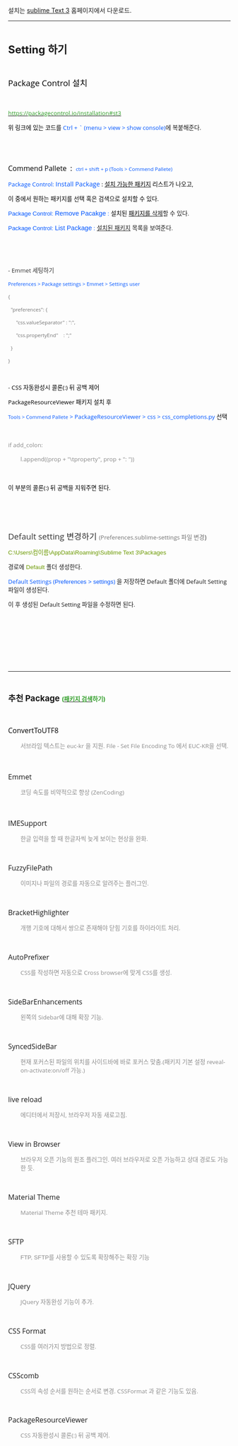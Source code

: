 <p>설치는 <a href="http://www.sublimetext.com/3" target="_blank" class="tx-link">sublime Text 3</a>&nbsp;홈페이지에서 다운로드.</p>
<p></p><hr><p><br /></p>
<p><b><span style="font-size: 18pt;">S</span><span style="font-size: 18pt;">etting 하기</span></b></p>
<p><br /></p>
<p><font color="#555555" face="Open Sans, malgungothic"><span style="color: rgb(0, 0, 0);"><span style="font-size: 14pt;">Packa</span><span style="font-size: 14pt;">ge Control 설치</span></span></font></p>
<p><font color="#555555" face="Open Sans, malgungothic"><br /></font></p>
<p><font color="#555555" face="Open Sans, malgungothic"><span style="font-size: 11.544px;"><a href="https://packagecontrol.io/installation#st3" target="_blank" class="tx-link"><span style="font-size: 10pt; color: rgb(47, 157, 39);">https://packagecontrol.io/installation#st3</span></a></span></font></p>
<p><font color="#0055ff" face="Open Sans, malgungothic"><span style="font-size: 13.3333px; color: rgb(0, 0, 0);">위 링크에 있는 코드를&nbsp;</span></font><span style="font-family: &quot;Open Sans&quot;, malgungothic; font-size: 13.3333px;"><span style="color: rgb(0, 85, 255);">Ctrl + ` (menu &gt; view &gt; show console)</span>에</span><span style="font-family: &quot;Open Sans&quot;, malgungothic; font-size: 13.3333px;">&nbsp;복붙해준다.</span></p>
<p><span style="color: rgb(85, 85, 85); font-family: &quot;Open Sans&quot;, malgungothic; font-size: 11.544px;"><br /></span></p>
<p><span style="color: rgb(85, 85, 85); font-family: &quot;Open Sans&quot;, malgungothic; font-size: 11.544px;"><br /></span></p>
<p><span style="color: rgb(0, 0, 0); font-family: &quot;Open Sans&quot;, malgungothic; font-size: 12pt;">Commend Pallete&nbsp; :&nbsp;&nbsp;</span><span style="color: rgb(0, 85, 255); font-family: &quot;Open Sans&quot;, malgungothic; font-size: 11.544px;">ctrl + shift + p (</span><span style="color: rgb(0, 85, 255); font-family: &quot;Open Sans&quot;, malgungothic; font-size: 11.544px;">Tools &gt; Commend Pallete</span><span style="color: rgb(0, 85, 255); font-family: &quot;Open Sans&quot;, malgungothic; font-size: 11.544px;">)</span></p>
<p><span style="color: rgb(0, 0, 0); font-family: &quot;Open Sans&quot;, malgungothic; font-size: 10pt;"><span style="color: rgb(0, 85, 255);">Package Control: <span style="font-size: 11pt;">Install Package</span></span>&nbsp;:&nbsp;<u>설치 가능한 패키지</u> 리스트가 나오고,</span></p>
<p><span style="color: rgb(0, 0, 0); font-family: &quot;Open Sans&quot;, malgungothic; font-size: 11.544px;"><span style="font-size: 10pt; color: rgb(0, 0, 0);">이 중에서</span><span style="font-size: 10pt; color: rgb(0, 0, 0);">&nbsp;</span></span><span style="font-family: &quot;Open Sans&quot;, malgungothic; font-size: 10pt; color: rgb(0, 0, 0);">원하는&nbsp;</span><span style="font-family: &quot;Open Sans&quot;, malgungothic; font-size: 10pt; color: rgb(0, 0, 0);">패키지를 선택 혹은 검색으로</span><span style="font-family: &quot;Open Sans&quot;, malgungothic; font-size: 10pt; color: rgb(0, 0, 0);">&nbsp;설치할 수 있다.</span></p>
<p><span style="color: rgb(0, 0, 0); font-family: NanumGothic, sans-serif; font-size: 10pt;"><span style="color: rgb(0, 85, 255);">Package Control: <span style="font-size: 11pt;">Remove Pacakge</span> :</span>&nbsp;설치된 <u>패키지를&nbsp;</u></span><span style="font-family: NanumGothic, sans-serif; font-size: 10pt;"><u>삭제</u></span><span style="font-family: &quot;Open Sans&quot;, malgungothic; font-size: 13.3333px;">할 수 있다.</span></p>
<p><span style="color: rgb(0, 85, 255); font-family: NanumGothic, sans-serif; font-size: 13.3333px;">Package Control:</span><span style="color: rgb(0, 85, 255); font-family: NanumGothic, sans-serif; font-size: 13.3333px;">&nbsp;</span><span style="font-size: 13.2px; color: rgb(0, 85, 255); font-family: NanumGothic, sans-serif;"><span style="font-size: 11pt;">List Package</span> :</span><span style="font-family: NanumGothic, sans-serif; font-size: 13.3333px;">&nbsp;</span><span style="font-family: NanumGothic, sans-serif; font-size: 13.2px;"><u>설치된 패키지</u> 목록을 보여준다.</span></p>
<p><br /></p>
<p><span style="color: rgb(51, 51, 51); font-family: &quot;Open Sans&quot;, malgungothic; font-size: 13.2756px;"><br /></span></p>
<p><span style="color: rgb(51, 51, 51); font-family: &quot;Open Sans&quot;, malgungothic; font-size: 13.2756px;">- Emmet 세팅하기</span></p>
<p><span style="color: rgb(0, 85, 255); font-family: &quot;Open Sans&quot;, malgungothic; font-size: 11.544px;">Preferences &gt; Package settings &gt; Emmet &gt; Settings user</span></p>
<p><font color="#0055ff" face="Open Sans, malgungothic"><span style="font-size: 11.544px; color: rgb(116, 116, 116);">{</span></font></p>
<p><font color="#0055ff" face="Open Sans, malgungothic"><span style="font-size: 11.544px;"><span style="white-space: pre; color: rgb(116, 116, 116);">	</span><span style="color: rgb(116, 116, 116);">"preferences": {</span></span></font></p>
<p><font color="#0055ff" face="Open Sans, malgungothic"><span style="font-size: 11.544px;"><span style="white-space: pre; color: rgb(116, 116, 116);">		</span><span style="color: rgb(116, 116, 116);">"css.valueSeparator" : ":",</span></span></font></p>
<p><font color="#0055ff" face="Open Sans, malgungothic"><span style="font-size: 11.544px;"><span style="white-space: pre; color: rgb(116, 116, 116);">		</span><span style="color: rgb(116, 116, 116);">"css.propertyEnd"&nbsp; &nbsp; : ";"</span></span></font></p>
<p><font color="#0055ff" face="Open Sans, malgungothic"><span style="font-size: 11.544px;"><span style="white-space: pre; color: rgb(116, 116, 116);">	</span><span style="color: rgb(116, 116, 116);">}</span></span></font></p>
<p></p>
<p><font color="#0055ff" face="Open Sans, malgungothic"><span style="font-size: 11.544px; color: rgb(116, 116, 116);">}</span></font></p>
<p><span style="color: rgb(0, 85, 255); font-family: &quot;Open Sans&quot;, malgungothic; font-size: 11.544px;"><br /></span></p>
<p><span style="color: rgb(51, 51, 51); font-family: &quot;Open Sans&quot;, malgungothic; font-size: 13.2756px;">-</span><span style="color: rgb(51, 51, 51); font-family: &quot;Open Sans&quot;, malgungothic; font-size: 13.2756px;">&nbsp;</span><font face="Open Sans, malgungothic"><span style="font-size: 10pt; color: rgb(0, 0, 0);">CSS 자동완성시 콜론(:) 뒤 공백 제어</span></font></p>
<p><span style="font-family: &quot;Open Sans&quot;, malgungothic; font-size: 10pt; color: rgb(0, 0, 0);">PackageResourceViewer 패키지 설치 후</span></p>
<p><span style="color: rgb(0, 85, 255); font-family: &quot;Open Sans&quot;, malgungothic; font-size: 11.544px;">Tools &gt; Commend Pallete</span><font face="Open Sans, malgungothic"><span style="font-size: 13.3333px; color: rgb(140, 140, 140);"><span style="color: rgb(0, 85, 255);">&nbsp;&gt; </span><span style="color: rgb(0, 85, 255);">PackageResourceViewer &gt; css &gt; </span><span style="color: rgb(0, 85, 255);">css_completions.py <span style="color: rgb(0, 0, 0);">선택</span></span></span></font></p>
<p><font color="#8c8c8c" face="Open Sans, malgungothic"><span style="font-size: 13.3333px;"><br /></span></font></p>
<p><font color="#8c8c8c" face="Open Sans, malgungothic"><span style="font-size: 13.3333px;">if add_colon:</span></font></p>
<p style="margin-left: 2em;"><font color="#8c8c8c" face="Open Sans, malgungothic"><span style="font-size: 13.3333px;">l.append((prop + "\tproperty", prop + ": "))</span></font></p>
<p><font color="#8c8c8c" face="Open Sans, malgungothic"><span style="font-size: 13.3333px;"><br /></span></font></p>
<p><font color="#8c8c8c" face="Open Sans, malgungothic"><span style="font-size: 13.3333px;"><span style="color: rgb(0, 0, 0);">이 부분의</span><span style="color: rgb(0, 0, 0);">&nbsp;콜론</span><span style="color: rgb(0, 0, 0);">(:) 뒤 공백을 지워주면</span><span style="color: rgb(0, 0, 0);">&nbsp;된다.</span></span></font></p>
<p><font face="Open Sans, malgungothic"><span style="font-size: 13.3333px; color: rgb(140, 140, 140);"><br /></span></font></p>
<p><font face="Open Sans, malgungothic"><span style="font-size: 13.3333px; color: rgb(140, 140, 140);"><br /></span></font></p><h3 style="box-sizing: border-box; border: 0px; margin: 1.5em 0px 0.5em; outline: 0px; padding: 0px; vertical-align: baseline; line-height: 1.3; clear: both;"><span style="color: rgb(51, 51, 51); font-family: &quot;Open Sans&quot;, malgungothic; font-size: 14pt; font-weight: normal;">Default setting 변경하기&nbsp;<span style="font-size: 10pt; color: rgb(116, 116, 116);">(</span></span><font color="#333333" face="Open Sans, malgungothic"><span style="font-size: 10pt; font-weight: 400; color: rgb(116, 116, 116);">Preferences.sublime-settings 파일 변경</span></font><span style="color: rgb(116, 116, 116); font-family: &quot;Open Sans&quot;, malgungothic; font-size: 10pt;">)</span></h3><p><font face="NanumGothic, sans-serif"><span style="font-size: 10pt; color: rgb(107, 153, 0);">C:\Users\컴이름\AppData\Roaming\Sublime Text 3\Packages</span></font></p>
<p><font face="NanumGothic, sans-serif"><span style="font-size: 10pt;">경로에&nbsp;<span style="color: rgb(107, 153, 0);">Default</span>&nbsp;폴더 생성한다.</span></font></p>
<p><span style="color: rgb(0, 85, 255); font-family: &quot;Open Sans&quot;, malgungothic; font-size: 10pt;">Default Settings (</span><span style="font-size: 10pt; font-family: NanumGothic, sans-serif; color: rgb(0, 85, 255);">Preferences &gt; settings</span><span style="font-family: &quot;Open Sans&quot;, malgungothic; font-size: 10pt;"><span style="color: rgb(0, 85, 255);">)&nbsp;</span>을 저장하면&nbsp;</span><span style="font-family: &quot;Open Sans&quot;, malgungothic; font-size: 10pt;">Default 폴더에 Default Setting 파일이 생성된다.</span></p>
<p><span style="font-family: &quot;Open Sans&quot;, malgungothic; font-size: 10pt;">이 후 생성된&nbsp;</span><span style="font-family: &quot;Open Sans&quot;, malgungothic; font-size: 10pt;">Default Setting 파일을&nbsp;</span><span style="font-family: &quot;Open Sans&quot;, malgungothic; font-size: 10pt;">수정하면 된다.</span></p><div><span style="font-family: &quot;Open Sans&quot;, malgungothic; font-size: 10pt;"><br /></span></div><p><font face="Open Sans, malgungothic"><span style="font-size: 13.3333px; color: rgb(140, 140, 140);"><br /></span></font></p>
<p><font face="Open Sans, malgungothic"><span style="font-size: 13.3333px; color: rgb(140, 140, 140);"><br /></span></font></p>
<p><font face="Open Sans, malgungothic"><span style="font-size: 13.3333px; color: rgb(140, 140, 140);"><br /></span></font></p><hr><p><br /></p>
<p><b><span style="font-size: 14pt;">추천 Package <span style="font-size: 10pt; color: rgb(47, 157, 39);">(</span><span style="font-size: 10pt; color: rgb(47, 157, 39);"><a href="https://packagecontrol.io/" target="_blank" class="tx-link"><span style="color: rgb(47, 157, 39);">패키지 검색</span></a><span style="color: rgb(47, 157, 39);">하기</span></span></span><span style="font-size: 10pt; color: rgb(47, 157, 39);">)</span></b></p>
<p><font face="Open Sans, malgungothic"><span style="font-size: 13.3333px;"><span style="color: rgb(0, 0, 0);"><span style="font-size: 12pt;"><br /></span></span></span></font></p>
<p><font face="Open Sans, malgungothic"><span style="font-size: 13.3333px;"><span style="color: rgb(0, 0, 0);"><span style="font-size: 12pt;">ConvertToUTF8</span></span></span></font></p>
<p style="margin-left: 2em;"><font face="Open Sans, malgungothic"><span style="font-size: 13.3333px; color: rgb(140, 140, 140);">서브라임 텍스트는 euc-kr 을 지원. File - Set File Encoding To 에서 EUC-KR을 선택.</span></font></p>
<p><font face="Open Sans, malgungothic"><span style="font-size: 12pt;"><br /></span></font></p>
<p><font face="Open Sans, malgungothic"><span style="font-size: 12pt;">Emmet</span></font></p>
<p style="margin-left: 2em;"><span style="color: rgb(140, 140, 140); font-family: NanumGothic, sans-serif; font-size: 13.2px;">코딩 속도를 비약적으로 향상&nbsp;</span><font face="Open Sans, malgungothic"><span style="font-size: 13.3333px; color: rgb(140, 140, 140);">(ZenCoding)</span></font></p>
<p><font face="Open Sans, malgungothic"><span style="font-size: 12pt;"><br /></span></font></p>
<p><font face="Open Sans, malgungothic"><span style="font-size: 12pt;">IMESupport</span></font></p>
<p style="margin-left: 2em;"><font face="Open Sans, malgungothic"><span style="font-size: 13.3333px; color: rgb(140, 140, 140);">한글 입력을 할 때 한글자씩 늦게 보이는 현상을 완화.</span></font></p>
<p style="margin-left: 2em;"><font face="Open Sans, malgungothic"><span style="font-size: 13.3333px;"><br /></span></font></p>
<p><font face="Open Sans, malgungothic"><span style="font-size: 12pt;">FuzzyFilePath</span></font></p>
<p style="margin-left: 2em;"><font face="Open Sans, malgungothic"><span style="font-size: 13.3333px; color: rgb(140, 140, 140);">이미지나 파일의 경로를 자동으로 알려주는 플러그인.</span></font></p>
<p><font face="Open Sans, malgungothic"><span style="font-size: 13.3333px;"><br /></span></font></p>
<p><font face="Open Sans, malgungothic"><span style="font-size: 12pt;">BracketHighlighter</span></font></p>
<p style="margin-left: 2em;"><font face="Open Sans, malgungothic"><span style="font-size: 13.3333px; color: rgb(140, 140, 140);">개행 기호에 대해서 쌍으로 존재해야 닫힘 기호를 하이라이트 처리.</span></font></p>
<p><font face="Open Sans, malgungothic"><span style="font-size: 13.3333px;"><br /></span></font></p>
<p><font face="Open Sans, malgungothic"><span style="font-size: 12pt;">AutoPrefixer</span></font></p>
<p style="margin-left: 2em;"><font face="Open Sans, malgungothic"><span style="font-size: 13.3333px; color: rgb(140, 140, 140);">CSS를 작성하면 자동으로 Cross browser에 맞게 CSS를 생성.</span></font></p>
<p><font face="Open Sans, malgungothic"><span style="font-size: 13.3333px;"><br /></span></font></p>
<p><font face="Open Sans, malgungothic"><span style="font-size: 12pt;">SideBarEnhancements</span></font></p>
<p style="margin-left: 2em;"><font face="Open Sans, malgungothic"><span style="font-size: 13.3333px; color: rgb(140, 140, 140);">왼쪽의 Sidebar에 대해 확장 기능.</span></font></p>
<p><font face="Open Sans, malgungothic"><span style="font-size: 13.3333px;"><br /></span></font></p>
<p><font face="Open Sans, malgungothic"><span style="font-size: 12pt;">SyncedSideBar</span></font></p>
<p style="margin-left: 2em;"><font face="Open Sans, malgungothic"><span style="font-size: 13.3333px; color: rgb(140, 140, 140);">현재 포커스된 파일의 위치를 사이드바에 바로 포커스 맞춤.(패키지 기본 설정 reveal-on-activate:on/off 가능.)</span></font></p>
<p><font face="Open Sans, malgungothic"><span style="font-size: 13.3333px;"><br /></span></font></p>
<p><font face="Open Sans, malgungothic"><span style="font-size: 12pt;">live reload</span></font></p>
<p style="margin-left: 2em;"><font face="Open Sans, malgungothic"><span style="font-size: 13.3333px; color: rgb(140, 140, 140);">에디터에서 저장시, 브라우저 자동 새로고침.</span></font></p>
<p><font face="Open Sans, malgungothic"><span style="font-size: 13.3333px;"><br /></span></font></p>
<p><font face="Open Sans, malgungothic"><span style="font-size: 12pt;">View in Browser</span></font></p>
<p style="margin-left: 2em;"><font face="Open Sans, malgungothic"><span style="font-size: 13.3333px; color: rgb(140, 140, 140);">브라우저 오픈 기능의 원조 플러그인. 여러 브라우저로 오픈 가능하고 상대 경로도 가능한 듯.</span></font></p>
<p><font face="Open Sans, malgungothic"><span style="font-size: 13.3333px;"><br /></span></font></p>
<p><font face="Open Sans, malgungothic"><span style="font-size: 12pt;">Material Theme</span></font></p>
<p style="margin-left: 2em;"><font face="Open Sans, malgungothic"><span style="font-size: 13.3333px; color: rgb(140, 140, 140);">Material Theme 추천 테마 패키지.</span></font></p>
<p><font face="Open Sans, malgungothic"><span style="font-size: 13.3333px;"><br /></span></font></p>
<p><font face="Open Sans, malgungothic"><span style="font-size: 12pt;">SFTP</span></font></p>
<p style="margin-left: 2em;"><span style="color: rgb(140, 140, 140); font-family: NanumGothic, sans-serif; font-size: 13.2px;">FTP, SFTP를 사용할 수 있도록 확장해주는 확장 기능</span></p>
<p><font face="Open Sans, malgungothic"><span style="font-size: 13.3333px;"><br /></span></font></p>
<p><font face="Open Sans, malgungothic"><span style="font-size: 12pt;">JQuery</span></font></p>
<p style="margin-left: 2em;"><font face="Open Sans, malgungothic"><span style="font-size: 13.3333px; color: rgb(140, 140, 140);">JQuery 자동완성 기능이 추가.</span></font></p>
<p><font face="Open Sans, malgungothic"><span style="font-size: 13.3333px;"><br /></span></font></p>
<p><font face="Open Sans, malgungothic"><span style="font-size: 12pt;">CSS Format</span></font></p>
<p style="margin-left: 2em;"><font face="Open Sans, malgungothic"><span style="font-size: 13.3333px; color: rgb(140, 140, 140);">CSS를 여러가지 방법으로 정렬.</span></font></p>
<p><font face="Open Sans, malgungothic"><span style="font-size: 13.3333px;"><br /></span></font></p>
<p><font face="Open Sans, malgungothic"><span style="font-size: 12pt;">CSScomb</span></font></p>
<p style="margin-left: 2em;"><span style="color: rgb(140, 140, 140); font-family: &quot;Open Sans&quot;, malgungothic; font-size: 13.3333px;">CSS</span><font face="Open Sans, malgungothic"><span style="font-size: 13.3333px; color: rgb(140, 140, 140);">의 속성 순서를 원하는 순서로 변경. CSSFormat 과 같은 기능도 있음.</span></font></p>
<p><br /></p>
<p><font face="Open Sans, malgungothic"><span style="font-size: 12pt;">PackageResourceViewer</span></font></p>
<p style="margin-left: 2em;"><font face="Open Sans, malgungothic"><span style="font-size: 13.3333px; color: rgb(140, 140, 140);">CSS 자동완성시 콜론(:) 뒤 공백 제어.</span></font></p>
<p style="box-sizing: border-box; border: 0px; font-family: &quot;Open Sans&quot;, malgungothic; font-size: 11.544px; font-style: normal; font-weight: 400; margin: 0px 0px 1.5rem; outline: 0px; padding: 0px; vertical-align: baseline; color: rgb(85, 85, 85); font-variant-ligatures: normal; font-variant-caps: normal; letter-spacing: normal; orphans: 2; text-align: start; text-indent: 0px; text-transform: none; white-space: normal; widows: 2; word-spacing: 0px; -webkit-text-stroke-width: 0px; background-color: rgb(255, 255, 255); text-decoration-style: initial; text-decoration-color: initial;"></p>
